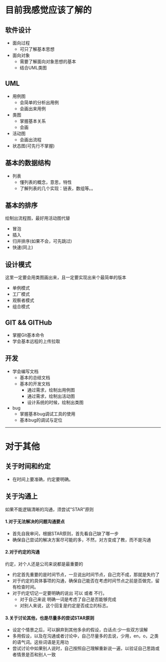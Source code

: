 # 目前我感觉应该了解的
## 软件设计
* 面向过程
  * 可只了解基本思想
* 面向对象
  * 需要了解面向对象思想的基本
  * 结合UML类图

## UML
* 用例图
  * 会简单的分析出用例
  * 会画出来用例
* 类图
  * 掌握基本关系
  * 会画
* 活动图
  * 会画出流程
* 状态图(可先行不掌握)

## 基本的数据结构
* 列表
  * 懂列表的概念，意思，特性
  * 了解列表的几个实现：链表，数组等。。

## 基本的排序
绘制出流程图，最好用活动图代替
* 冒泡
* 插入
* 归并排序(如果不会，可先跳过)
* 快速(同上)

## 设计模式
这里一定要会用类图画出来，且一定要实现出来个最简单的版本
* 单例模式
* 工厂模式
* 观察者模式
* 组合模式

## GIT && GITHub
* 掌握Git基本命令
* 学会基本远程的上传拉取

## 开发
* 学会编写文档
  * 基本的总结文档
  * 基本的开发文档
    * 通过需求，绘制出用例图
    * 通过需求，绘制出活动图
    * 设计系统的时候，绘制出类图
* bug
  * 掌握基本bug调试工具的使用
  * 基本bug的调试与定位

---
# 对于其他
## 关于时间和约定
* 在时间上要准确，约定要明确。

## 关于沟通上
如果不能逻辑清晰的沟通，须尝试"STAR"原则

#### 1.对于无法解决的问题沟通要点
* 首先自我审问，根据STAR原则，首先看自己缺了哪一步
* 确保自己尝试的解决方案尽可能的多，不然，对方变成了教，而不是沟通

#### 2.对于约定的沟通
约定，对个人还是公司来说都是最重要的
* 约定首先重要的是时间节点，一旦说出时间节点，自己完不成，那就是失约了
* 对于约定的具体事项的沟通，确保自己能否在考虑时间节点之前是否做完，留有检查时间。
* 对于约定切记一定要明确的说出 可以 或者 不行。
  * 对于自己来说 明确一词是考虑了自己是否能够完成
  * 对别人来说，这个回复是约定是否成立的标志。

#### 3.关于讨论其他，也是尽量多的尝试STAR原则
* 设定个情景之后，可以摒弃到其他多余的假设，白话点:少一些双方误解
* 多用假设，以及在沟通或者讨论中，自己尽量多的去说，少用，en，o，之类的语气词。这些词语是无用功
* 尝试讨论中如果别人说时，自己按照自己理解重新说一遍，以验证自己思路或者情景是否和别人一致
